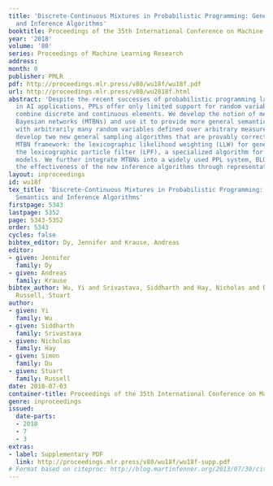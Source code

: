 ```yaml
---
title: 'Discrete-Continuous Mixtures in Probabilistic Programming: Generalized Semantics
  and Inference Algorithms'
booktitle: Proceedings of the 35th International Conference on Machine Learning
year: '2018'
volume: '80'
series: Proceedings of Machine Learning Research
address: 
month: 0
publisher: PMLR
pdf: http://proceedings.mlr.press/v80/wu18f/wu18f.pdf
url: http://proceedings.mlr.press/v80/wu2018f.html
abstract: 'Despite the recent successes of probabilistic programming languages (PPLs)
  in AI applications, PPLs offer only limited support for random variables whose distributions
  combine discrete and continuous elements. We develop the notion of measure-theoretic
  Bayesian networks (MTBNs) and use it to provide more general semantics for PPLs
  with arbitrarily many random variables defined over arbitrary measure spaces. We
  develop two new general sampling algorithms that are provably correct under the
  MTBN framework: the lexicographic likelihood weighting (LLW) for general MTBNs and
  the lexicographic particle filter (LPF), a specialized algorithm for state-space
  models. We further integrate MTBNs into a widely used PPL system, BLOG, and verify
  the effectiveness of the new inference algorithms through representative examples.'
layout: inproceedings
id: wu18f
tex_title: 'Discrete-Continuous Mixtures in Probabilistic Programming: Generalized
  Semantics and Inference Algorithms'
firstpage: 5343
lastpage: 5352
page: 5343-5352
order: 5343
cycles: false
bibtex_editor: Dy, Jennifer and Krause, Andreas
editor:
- given: Jennifer
  family: Dy
- given: Andreas
  family: Krause
bibtex_author: Wu, Yi and Srivastava, Siddharth and Hay, Nicholas and Du, Simon and
  Russell, Stuart
author:
- given: Yi
  family: Wu
- given: Siddharth
  family: Srivastava
- given: Nicholas
  family: Hay
- given: Simon
  family: Du
- given: Stuart
  family: Russell
date: 2018-07-03
container-title: Proceedings of the 35th International Conference on Machine Learning
genre: inproceedings
issued:
  date-parts:
  - 2018
  - 7
  - 3
extras:
- label: Supplementary PDF
  link: http://proceedings.mlr.press/v80/wu18f/wu18f-supp.pdf
# Format based on citeproc: http://blog.martinfenner.org/2013/07/30/citeproc-yaml-for-bibliographies/
---
```


